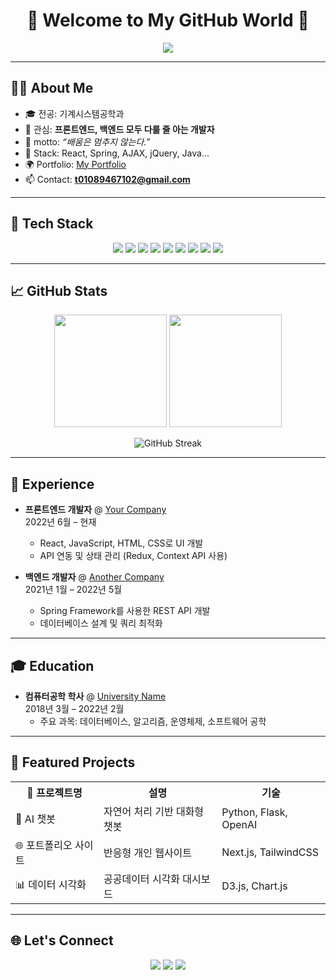 <h1 align="center">🌟 Welcome to My GitHub World 🌟</h1>

<p align="center">
  <img src="https://capsule-render.vercel.app/api?type=soft&color=gradient&height=150&section=header&text=LimJinWoo's%20GitHub&fontSize=35&fontColor=ffffff" />
</p>

---

## 🧑‍💻 About Me

- 🎓 전공: 기계시스템공학과<br>
- 🌱 관심: **프론트엔드, 백엔드 모두 다룰 줄 아는 개발자**<br>
- 💬 motto: _“배움은 멈추지 않는다.”_<br>
- 🧰 Stack: React, Spring, AJAX, jQuery, Java...<br>
- 🌍 Portfolio: [My Portfolio](https://www.notion.so/KH-17d9da80c46b808da016ede5bb9baf1a?pvs=11)<br>
- 📫 Contact: **t01089467102@gmail.com**

---

## 🚀 Tech Stack

<p align="center">
  <img src="https://img.shields.io/badge/HTML-E34F26?style=for-the-badge&logo=html5&logoColor=white"/>
  <img src="https://img.shields.io/badge/CSS-1572B6?style=for-the-badge&logo=css3&logoColor=white"/>
  <img src="https://img.shields.io/badge/JavaScript-F7DF1E?style=for-the-badge&logo=javascript&logoColor=black"/>
  <img src="https://img.shields.io/badge/React-61DAFB?style=for-the-badge&logo=react&logoColor=black"/>
  <img src="https://img.shields.io/badge/jQuery-0769AD?style=for-the-badge&logo=jquery&logoColor=white"/>
  <img src="https://img.shields.io/badge/AJAX-000000?style=for-the-badge&logo=ajax&logoColor=white"/>
  <img src="https://img.shields.io/badge/Java-007396?style=for-the-badge&logo=openjdk&logoColor=white"/>
  <img src="https://img.shields.io/badge/Spring-6DB33F?style=for-the-badge&logo=spring&logoColor=white"/>
  <img src="https://img.shields.io/badge/Python-3776AB?style=for-the-badge&logo=python&logoColor=white"/>
</p>

---

## 📈 GitHub Stats

<p align="center">
  <img src="https://github-readme-stats.vercel.app/api?username=jinwooyim&show_icons=true&theme=radical" height="180"/>
  <img src="https://github-readme-stats.vercel.app/api/top-langs/?username=jinwooyim&layout=compact&theme=radical" height="180"/>
</p>

<p align="center">
  <img src="https://github-readme-streak-stats.herokuapp.com/?user=yourusername&theme=tokyonight&hide_border=true" alt="GitHub Streak"/>
</p>

---

## 💼 Experience

- **프론트엔드 개발자** @ [Your Company](https://yourcompany.com)  
  2022년 6월 – 현재  
  - React, JavaScript, HTML, CSS로 UI 개발  
  - API 연동 및 상태 관리 (Redux, Context API 사용)

- **백엔드 개발자** @ [Another Company](https://anothercompany.com)  
  2021년 1월 – 2022년 5월  
  - Spring Framework를 사용한 REST API 개발  
  - 데이터베이스 설계 및 쿼리 최적화

---

## 🎓 Education

- **컴퓨터공학 학사** @ [University Name](https://university.com)  
  2018년 3월 – 2022년 2월  
  - 주요 과목: 데이터베이스, 알고리즘, 운영체제, 소프트웨어 공학

---

## 💎 Featured Projects

<p align="center">
  <table align="center">
    <tr>
      <th>💼 프로젝트명</th>
      <th>설명</th>
      <th>기술</th>
    </tr>
    <tr>
      <td>🤖 AI 챗봇</td>
      <td>자연어 처리 기반 대화형 챗봇</td>
      <td>Python, Flask, OpenAI</td>
    </tr>
    <tr>
      <td>🌐 포트폴리오 사이트</td>
      <td>반응형 개인 웹사이트</td>
      <td>Next.js, TailwindCSS</td>
    </tr>
    <tr>
      <td>📊 데이터 시각화</td>
      <td>공공데이터 시각화 대시보드</td>
      <td>D3.js, Chart.js</td>
    </tr>
  </table>
</p>

---

## 🌐 Let's Connect

<p align="center">
  <a href="https://linkedin.com/in/limjinwoo"><img src="https://img.shields.io/badge/LinkedIn-0077B5?logo=linkedin&style=for-the-badge" /></a>
  <a href="mailto:t01089467102@gmail.com"><img src="https://img.shields.io/badge/Gmail-D14836?logo=gmail&style=for-the-badge" /></a>
  <a href="https://www.notion.so/KH-17d9da80c46b808da016ede5bb9baf1a?pvs=11"><img src="https://img.shields.io/badge/Portfolio-Notion-black?style=for-the-badge&logo=notion" /></a>
</p>


